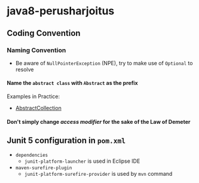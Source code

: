 # java8-perusharjoitus
## Coding Convention
### Naming Convention
* Be aware of `NullPointerException` (NPE), try to make use of `Optional` to resolve

#### Name the `abstract class` with `Abstract` as the prefix
Examples in Practice:
* [AbstractCollection](https://docs.oracle.com/javase/8/docs/api/java/util/AbstractCollection.html)

#### Don't simply change *access modifier* for the sake of the Law of Demeter

## Junit 5 configuration in `pom.xml`
* `dependencies`
  * `junit-platform-launcher` is used in Eclipse IDE
* `maven-surefire-plugin`
  * `junit-platform-surefire-provider` is used by `mvn` command
